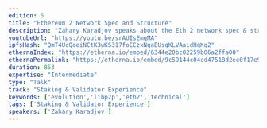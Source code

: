 ```yaml
---
edition: 5
title: "Ethereum 2 Network Spec and Structure"
description: "Zahary Karadjov speaks about the Eth 2 network spec & structure."
youtubeUrl: "https://youtu.be/srAUIsEmqMA"
ipfsHash: "QmT4UcQoeiNCtK3wKS317foECzxNgaEUsqKLVAaidHgKg2"
ethernaIndex: "https://etherna.io/embed/6344e20bc02259b06a2ffa00"
ethernaPermalink: "https://etherna.io/embed/9c59144c04cd47518d2ee0f17e980943507c0829745dcf7687e2543618a0bbdb"
duration: 853
expertise: "Intermediate"
type: "Talk"
track: "Staking & Validator Experience"
keywords: ['evolution','libp2p','eth2','technical']
tags: ['Staking & Validator Experience']
speakers: ['Zahary Karadjov']
---
```

